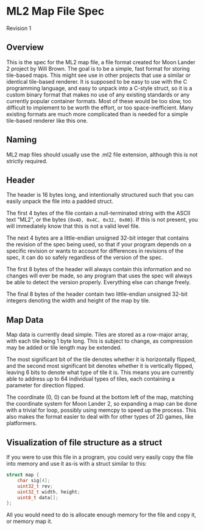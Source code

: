 # ML2 Map File Spec

Revision 1

## Overview

This is the spec for the ML2 map file, a file format created for Moon Lander 2 project by Will Brown. The goal is to be a simple, fast format for storing tile-based maps. This might see use in other projects that use a similar or identical tile-based renderer. It is supposed to be easy to use with the C programming language, and easy to unpack into a C-style struct, so it is a custom binary format that makes no use of any existing standards or any currently popular container formats. Most of these would be too slow, too difficult to implement to be worth the effort, or too space-inefficient. Many existing formats are much more complicated than is needed for a simple tile-based renderer like this one.

## Naming

ML2 map files should usually use the .ml2 file extension, although this is not strictly required.

## Header

The header is 16 bytes long, and intentionally structured such that you can easily unpack the file into a padded struct.

The first 4 bytes of the file contain a null-terminated string with the ASCII text "ML2", or the bytes `{0x4D, 0x4C, 0x32, 0x00}`. If this is not present, you will immediately know that this is not a valid level file.

The next 4 bytes are a little-endian unsigned 32-bit integer that contains the revision of the spec being used, so that if your program depends on a specific revision or wants to account for differences in revisions of the spec, it can do so safely regardless of the version of the spec.

The first 8 bytes of the header will always contain this information and no changes will ever be made, so any program that uses the spec will always be able to detect the version properly. Everything else can change freely.

The final 8 bytes of the header contain two little-endian unsigned 32-bit integers denoting the width and height of the map by tile.

## Map Data

Map data is currently dead simple. Tiles are stored as a row-major array, with each tile being 1 byte long. This is subject to change, as compression may be added or tile length may be extended.

The most significant bit of the tile denotes whether it is horizontally flipped, and the second most significant bit denotes whether it is vertically flipped, leaving 6 bits to denote what type of tile it is.
This means you are currently able to address up to 64 individual types of tiles, each containing a parameter for direction flipped.

The coordinate (0, 0) can be found at the bottom left of the map, matching the coordinate system for Moon Lander 2, so expanding a map can be done with a trivial for loop, possibly using memcpy to speed up the process. This also makes the format easier to deal with for other types of 2D games, like platformers.

## Visualization of file structure as a struct

If you were to use this file in a program, you could very easily copy the file into memory and use it as-is with a struct similar to this:

```c
struct map {
	char sig[4];
	uint32_t rev;
	uint32_t width, height;
	uint8_t data[];
};
```

All you would need to do is allocate enough memory for the file and copy it, or memory map it.